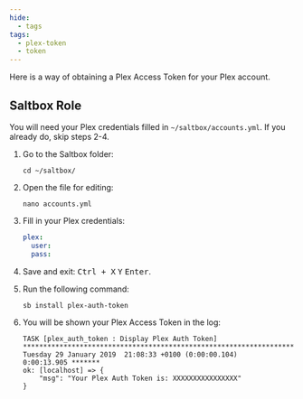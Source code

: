 ```yaml
---
hide:
  - tags
tags:
  - plex-token
  - token
---
```


Here is a way of obtaining a Plex Access Token for your Plex account.

## Saltbox Role

You will need your Plex credentials filled in `~/saltbox/accounts.yml`. If you already do, skip steps 2-4.

1. Go to the Saltbox folder:

    ```shell
    cd ~/saltbox/
    ```

2. Open the file for editing:

    ```shell
    nano accounts.yml
    ```

3. Fill in your Plex credentials:

    ```yaml
    plex:
      user:
      pass:
    ```

4. Save and exit: <kbd class="platform-all">Ctrl + X</kbd> <kbd class="platform-all">Y</kbd> <kbd class="platform-all">Enter</kbd>.

5. Run the following command:

    ```shell
    sb install plex-auth-token
    ```

6. You will be shown your Plex Access Token in the log:

    ```shell
    TASK [plex_auth_token : Display Plex Auth Token] 
    ***********************************************************************************
    Tuesday 29 January 2019  21:08:33 +0100 (0:00:00.104)       0:00:13.905 *******
    ok: [localhost] => {
        "msg": "Your Plex Auth Token is: XXXXXXXXXXXXXXXX"
    }
    ```
